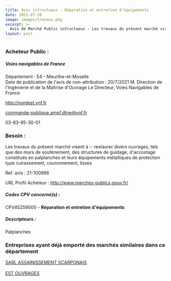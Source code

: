```yaml
---
title: Avis infructueux - Réparation et entretien d'équipements
date: 2021-07-20
image: images/travaux.png
excerpt: >-
  Avis de Marché Public infructueux - Les travaux du présent marché visent à :- restaurer divers ouvrages, tels que des murs de soutènement, des structures de guidage, d'accostage constitués en palplanches et leurs équipements métal
layout: post
---
```


### Acheteur Public :
##### Voies navigables de France
Département : 54 - Meurthe-et-Moselle<br/>
Date de publication de l'avis de non-attribution : 20/7/2021
M. Direction de l'Ingénierie et de la Maîtrise d'Ouvrage Le Directeur, Voies Navigables de France

http://nordest.vnf.fr

commande-publique.ampf.dtne@vnf.fr

03-83-95-30-01
### Besoin :

Les travaux du présent marché visent à :- restaurer divers ouvrages, tels que des murs de soutènement, des structures de guidage, d'accostage constitués en palplanches et leurs équipements métalliques de protection type cuirassement, couronnement, lisses

Ref. avis : 21-100966

URL Profil Acheteur : http://www.marches-publics.gouv.fr/

##### Codes CPV concerné(s) :
CPV45259000 - **Réparation et entretien d'équipements** <br/>

##### Descripteurs :
Palplanches <br/>

### Entreprises ayant déjà emporté des marchés similaires dans ce département
<a href="/entreprise-554/siren-394945687">SARL ASSAINISSEMENT SCARPONAIS</a><br/><br/>
<a href="/entreprise-561/siren-439744996">EST OUVRAGES</a><br/><br/>
